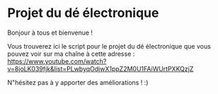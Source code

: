 # Projet du dé électronique 
Bonjour à tous et bienvenue ! 

Vous trouverez ici le script pour le projet du dé électronique que vous pouvez voir sur ma chaîne à cette adresse : https://www.youtube.com/watch?v=8joLK039fjk&list=PLwbyqOdjwX1ppZ2M0U1FAiWUrtPXKQzjZ

N"hésitez pas à y apporter des améliorations ! :)

